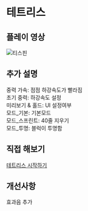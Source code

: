 # 테트리스

## 플레이 영상
![티스핀](https://github.com/user-attachments/assets/c038ba80-da89-4d21-b40f-9631e2f26058)
## 추가 설명
중력 가속: 점점 하강속도가 빨라짐<br>
초기 중력: 하강속도 설정<br>
미리보기 & 홀드: UI 설정여부<br>
모드_기본: 기본모드<br>
모드_스프린트: 40줄 지우기<br>
모드_투명: 블럭이 투명함<br>

## 직접 해보기
[테트리스 시작하기](https://yeunsuk.github.io/tetris.web/)

## 개선사항
효과음 추가
